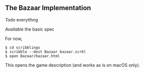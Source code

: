 ## The Bazaar Implementation

*Todo* everytihng

*Available* the basic spec

For now,

```
$ cd scribblings
$ scribble --dest Bazaar bazaar.scrbl
$ open Bazaar/bazaar.html
```

This opens the game description (and works as is on macOS only).

